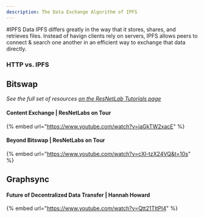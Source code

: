 ```yaml
---
description: The Data Exchange Algorithm of IPFS
---
```


#IPFS Data
IPFS differs greatly in the way that it stores, shares, and retrieves files. Instead of havign clients rely on servers, IPFS allows peers to connect & search one another in an efficient way to exchange that data directly.

### HTTP vs. IPFS

## Bitswap
_See the full set of resources [on the ResNetLab Tutorials page](https://research.protocol.ai/tutorials/resnetlab-on-tour)_

#### Content Exchange | ResNetLabs on Tour

{% embed url="https://www.youtube.com/watch?v=jaGkTW2xacE" %}

#### Beyond Bitswap | ResNetLabs on Tour <!-- Presenter?-->

<!-- Add introduction here -->

{% embed url="https://www.youtube.com/watch?v=cXl-tzX24VQ&t=10s" %}

<!-- Add summarizing points -->

## Graphsync

#### Future of Decentralized Data Transfer | Hannah Howard

<!-- Need an intro paragraph -->

{% embed url="https://www.youtube.com/watch?v=Qtt21TItPI4" %}

<!-- Summarizing points -->
